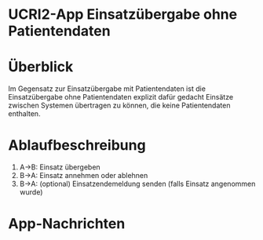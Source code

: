 # UCRI2-App Einsatzübergabe ohne Patientendaten

<!-- toc -->
<!-- tocstop -->

# Überblick
Im Gegensatz zur Einsatzübergabe mit Patientendaten ist die Einsatzübergabe ohne Patientendaten explizit dafür gedacht Einsätze zwischen Systemen übertragen zu können, die keine Patientendaten enthalten.

# Ablaufbeschreibung

1. A->B: Einsatz übergeben
2. B->A: Einsatz annehmen oder ablehnen
3. B->A: (optional) Einsatzendemeldung senden (falls Einsatz angenommen wurde)

<!-- include ../../general_incident_app_notes.md -->

# App-Nachrichten
<!-- include ../../general_schema_documentation.md -->
<!-- include incident.schema.md -->
<!-- include acknowledgement.schema.md -->
<!-- include completion.schema.md -->

